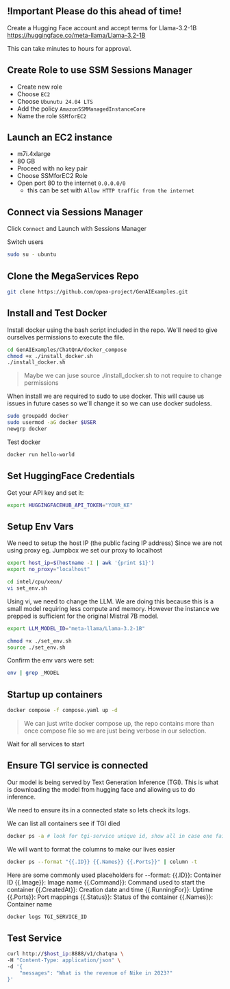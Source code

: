 ## !Important Please do this ahead of time!

Create a Hugging Face account and accept terms for Llama-3.2-1B
https://huggingface.co/meta-llama/Llama-3.2-1B

This can take minutes to hours for approval.

## Create Role to use SSM Sessions Manager

- Create new role
- Choose `EC2`
- Choose `Ubunutu 24.04 LTS`
- Add the policy `AmazonSSMManagedInstanceCore`
- Name the role `SSMforEC2`

## Launch an EC2 instance

- m7i.4xlarge
- 80 GB
- Proceed with no key pair
- Choose SSMforEC2 Role
- Open port 80 to the internet `0.0.0.0/0`
    - this can be set with `Allow HTTP traffic from the internet`

## Connect via Sessions Manager

Click `Connect` and Launch with Sessions Manager

Switch users

```sh
sudo su - ubuntu
```

## Clone the MegaServices Repo

```sh
git clone https://github.com/opea-project/GenAIExamples.git
```

## Install and Test Docker

Install docker using the bash script included in the repo.
We'll need to give ourselves permissions to execute the file.
```sh
cd GenAIExamples/ChatQnA/docker_compose
chmod +x ./install_docker.sh
./install_docker.sh
```

> Maybe we can juse source ./install_docker.sh to not require to change permissions

When install we are required to sudo to use docker.
This will cause us issues in future cases so we'll
change it so we can use docker sudoless.

```sh
sudo groupadd docker
sudo usermod -aG docker $USER
newgrp docker
```

Test docker

```sh
docker run hello-world
```

## Set HuggingFace Credentials

Get your API key and set it:

```sh
export HUGGINGFACEHUB_API_TOKEN="YOUR_KE"
```

## Setup Env Vars

We need to setup the host IP (the public facing IP address)
Since we are not using proxy eg. Jumpbox we set our proxy to localhost

```sh
export host_ip=$(hostname -I | awk '{print $1}')
export no_proxy="localhost"
```

```sh
cd intel/cpu/xeon/
vi set_env.sh
```

Using vi, we need to change the LLM.
We are doing this because this is a small model requiring less compute and memory.
However the instance we prepped is sufficient for the original Mistral 7B model.

```sh
export LLM_MODEL_ID="meta-llama/Llama-3.2-1B"
```

```sh
chmod +x ./set_env.sh
source ./set_env.sh
```

Confirm the env vars were set:

```sh
env | grep _MODEL
```

## Startup up containers

```sh
docker compose -f compose.yaml up -d
```

> We can just write docker compose up, the repo contains more than once compose file so we are just being verbose in our selection.

Wait for all services to start

## Ensure TGI service is connected

Our model is being served by Text Generation Inference (TGI).
This is what is downloading the model from hugging face and allowing us to do inference.

We need to ensure its in a connected state so lets check its logs.

We can list all containers see if TGI died
```sh
docker ps -a # look for tgi-service unique id, show all in case one fails
```

We will want to format the columns to make our lives easier
```sh
docker ps --format "{{.ID}} {{.Names}} {{.Ports}}" | column -t
```

Here are some commonly used placeholders for --format:
{{.ID}}: Container ID
{{.Image}}: Image name
{{.Command}}: Command used to start the container
{{.CreatedAt}}: Creation date and time
{{.RunningFor}}: Uptime
{{.Ports}}: Port mappings
{{.Status}}: Status of the container
{{.Names}}: Container name

```sh
docker logs TGI_SERVICE_ID
```

## Test Service

```sh
curl http://$host_ip:8888/v1/chatqna \
-H "Content-Type: application/json" \
-d '{
    "messages": "What is the revenue of Nike in 2023?"
}'
```